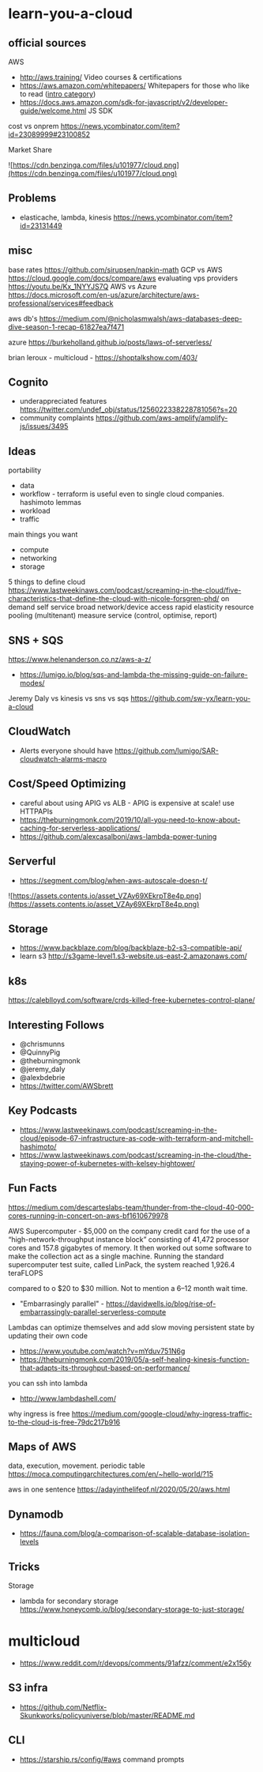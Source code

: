 # learn-you-a-cloud

## official sources

AWS

- http://aws.training/ Video courses & certifications
- https://aws.amazon.com/whitepapers/ Whitepapers for those who like to read ([intro category](https://aws.amazon.com/whitepapers/?whitepapers-main.sort-by=item.additionalFields.sortDate&whitepapers-main.sort-order=desc&awsf.whitepapers-content-category=content-category%23intro))
- https://docs.aws.amazon.com/sdk-for-javascript/v2/developer-guide/welcome.html JS SDK

cost vs onprem https://news.ycombinator.com/item?id=23089999#23100852


Market Share

![https://cdn.benzinga.com/files/u101977/cloud.png](https://cdn.benzinga.com/files/u101977/cloud.png)
 
## Problems

- elasticache, lambda, kinesis https://news.ycombinator.com/item?id=23131449
 
## misc

base rates https://github.com/sirupsen/napkin-math
GCP vs AWS https://cloud.google.com/docs/compare/aws
evaluating vps providers https://youtu.be/Kx_1NYYJS7Q
AWS vs Azure https://docs.microsoft.com/en-us/azure/architecture/aws-professional/services#feedback


aws db's https://medium.com/@nicholasmwalsh/aws-databases-deep-dive-season-1-recap-61827ea7f471

azure https://burkeholland.github.io/posts/laws-of-serverless/


brian leroux - multicloud - https://shoptalkshow.com/403/

## Cognito

- underappreciated features https://twitter.com/undef_obj/status/1256022338228781056?s=20
- community complaints https://github.com/aws-amplify/amplify-js/issues/3495

## Ideas

portability

- data
- workflow - terraform is useful even to single cloud companies. hashimoto lemmas
- workload
- traffic 

main things you want

- compute
- networking
- storage

5 things to define cloud 
 https://www.lastweekinaws.com/podcast/screaming-in-the-cloud/five-characteristics-that-define-the-cloud-with-nicole-forsgren-phd/
on demand self service
broad network/device access
rapid elasticity
resource pooling (multitenant) 
measure service (control, optimise, report) 

## SNS + SQS

https://www.helenanderson.co.nz/aws-a-z/
- https://lumigo.io/blog/sqs-and-lambda-the-missing-guide-on-failure-modes/


Jeremy Daly vs kinesis vs sns vs sqs https://github.com/sw-yx/learn-you-a-cloud

## CloudWatch

- Alerts everyone should have https://github.com/lumigo/SAR-cloudwatch-alarms-macro

## Cost/Speed Optimizing 

- careful about using APIG vs ALB - APIG is expensive at scale! use HTTPAPIs
- https://theburningmonk.com/2019/10/all-you-need-to-know-about-caching-for-serverless-applications/
- https://github.com/alexcasalboni/aws-lambda-power-tuning

## Serverful

- https://segment.com/blog/when-aws-autoscale-doesn-t/

![https://assets.contents.io/asset_VZAy69XEkrpT8e4p.png](https://assets.contents.io/asset_VZAy69XEkrpT8e4p.png)

## Storage

- https://www.backblaze.com/blog/backblaze-b2-s3-compatible-api/
- learn s3 http://s3game-level1.s3-website.us-east-2.amazonaws.com/

## k8s

https://caleblloyd.com/software/crds-killed-free-kubernetes-control-plane/

## Interesting Follows

- @chrismunns
- @QuinnyPig
- @theburningmonk
- @jeremy_daly
- @alexbdebrie
- https://twitter.com/AWSbrett

## Key Podcasts

- https://www.lastweekinaws.com/podcast/screaming-in-the-cloud/episode-67-infrastructure-as-code-with-terraform-and-mitchell-hashimoto/
- https://www.lastweekinaws.com/podcast/screaming-in-the-cloud/the-staying-power-of-kubernetes-with-kelsey-hightower/


## Fun Facts

https://medium.com/descarteslabs-team/thunder-from-the-cloud-40-000-cores-running-in-concert-on-aws-bf1610679978

AWS Supercomputer - $5,000 on the company credit card for the use of a “high-network-throughput instance block” consisting of 41,472 processor cores and 157.8 gigabytes of memory. It then worked out some software to make the collection act as a single machine. Running the standard supercomputer test suite, called LinPack, the system reached 1,926.4 teraFLOPS

compared to o $20 to $30 million. Not to mention a 6–12 month wait time.

- "Embarrasingly parallel" - https://davidwells.io/blog/rise-of-embarrassingly-parallel-serverless-compute

Lambdas can optimize themselves and add slow moving persistent state by updating their own code
- https://www.youtube.com/watch?v=mYduv751N6g
- https://theburningmonk.com/2019/05/a-self-healing-kinesis-function-that-adapts-its-throughput-based-on-performance/

you can ssh into lambda
- http://www.lambdashell.com/

why ingress is free https://medium.com/google-cloud/why-ingress-traffic-to-the-cloud-is-free-79dc217b916

## Maps of AWS

data, execution, movement. periodic table https://moca.computingarchitectures.com/en/~hello-world/?15


aws in one sentence https://adayinthelifeof.nl/2020/05/20/aws.html

## Dynamodb

- https://fauna.com/blog/a-comparison-of-scalable-database-isolation-levels

## Tricks

Storage

- lambda for secondary storage https://www.honeycomb.io/blog/secondary-storage-to-just-storage/


# multicloud

- https://www.reddit.com/r/devops/comments/91afzz/comment/e2x156y

## S3 infra

- https://github.com/Netflix-Skunkworks/policyuniverse/blob/master/README.md


## CLI

- https://starship.rs/config/#aws command prompts
